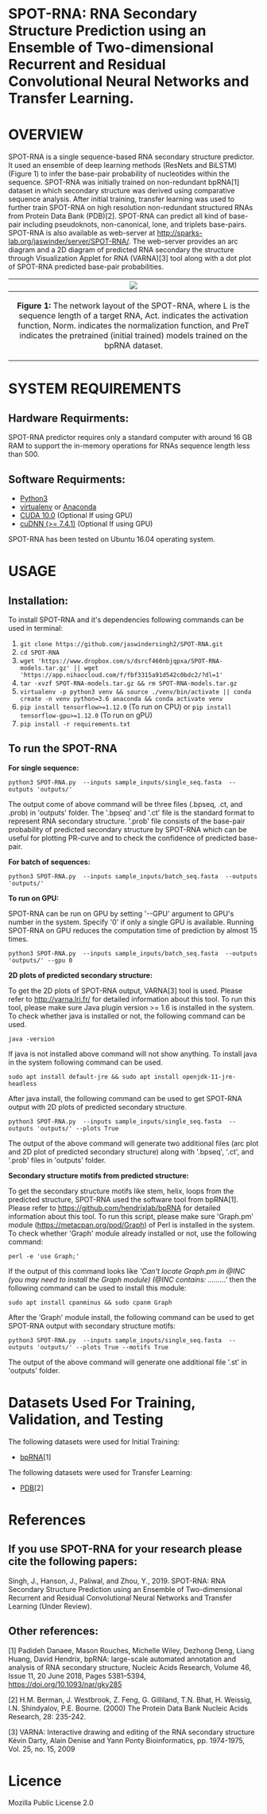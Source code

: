 SPOT-RNA: RNA Secondary Structure Prediction using an Ensemble of Two-dimensional Recurrent and Residual Convolutional Neural Networks and Transfer Learning.
====

OVERVIEW
====
SPOT-RNA is a single sequence-based RNA secondary structure predictor. It used an ensemble of deep learning methods (ResNets and BiLSTM) (Figure 1) to infer the base-pair probability of nucleotides within the sequence. SPOT-RNA was initially trained on non-redundant bpRNA[1] dataset in which secondary structure was derived using comparative sequence analysis. After initial training, transfer learning was used to further train SPOT-RNA on high resolution non-redundant structured RNAs from Protein Data Bank (PDB)[2]. SPOT-RNA can predict all kind of base-pair including pseudoknots, non-canonical, lone, and triplets base-pairs. SPOT-RNA is also available as web-server at http://sparks-lab.org/jaswinder/server/SPOT-RNA/. The web-server provides an arc diagram and a 2D diagram of predicted RNA secondary the structure through Visualization Applet for RNA (VARNA)[3] tool along with a dot plot of SPOT-RNA predicted base-pair
probabilities.

|![](./SPOT-RNA-architecture.png)
|----|
| <p align="center"> <b>Figure 1:</b> The network layout of the SPOT-RNA, where L is the sequence length of a target RNA, Act. indicates the activation function, Norm. indicates the normalization function, and PreT indicates the pretrained (initial trained) models trained on the bpRNA dataset.|

SYSTEM REQUIREMENTS
====
Hardware Requirments:
----
SPOT-RNA predictor requires only a standard computer with around 16 GB RAM to support the in-memory operations for RNAs sequence length less than 500.

Software Requirments:
----
* [Python3](https://docs.python-guide.org/starting/install3/linux/)
* [virtualenv](https://virtualenv.pypa.io/en/latest/installation/) or [Anaconda](https://anaconda.org/anaconda/virtualenv)
* [CUDA 10.0](https://developer.nvidia.com/cuda-10.0-download-archive) (Optional If using GPU)
* [cuDNN (>= 7.4.1)](https://developer.nvidia.com/cudnn) (Optional If using GPU)

SPOT-RNA has been tested on Ubuntu 16.04 operating system.

USAGE
====

Installation:
----

To install SPOT-RNA and it's dependencies following commands can be used in terminal:

1. `git clone https://github.com/jaswindersingh2/SPOT-RNA.git`
2. `cd SPOT-RNA`
3. `wget 'https://www.dropbox.com/s/dsrcf460nbjqpxa/SPOT-RNA-models.tar.gz' || wget 'https://app.nihaocloud.com/f/fbf3315a91d542c0bdc2/?dl=1'`
4. `tar -xvzf SPOT-RNA-models.tar.gz && rm SPOT-RNA-models.tar.gz`
5. `virtualenv -p python3 venv && source ./venv/bin/activate || conda create -n venv python=3.6 anaconda && conda activate venv`      
6. `pip install tensorflow>=1.12.0`  (To run on CPU)
               or
`pip install tensorflow-gpu>=1.12.0`  (To run on gPU)
7. `pip install -r requirements.txt`

To run the SPOT-RNA
-----

**For single sequence:**
```
python3 SPOT-RNA.py  --inputs sample_inputs/single_seq.fasta  --outputs 'outputs/'
```
The output come of above command will be three files (.bpseq, .ct, and .prob) in 'outputs' folder. The '.bpseq' and '.ct' file is the standard format to represent RNA secondary structure. '.prob' file consists of the base-pair probability of predicted secondary structure by SPOT-RNA which can be useful for plotting PR-curve and to check the confidence of predicted base-pair.

**For batch of sequences:**
```
python3 SPOT-RNA.py  --inputs sample_inputs/batch_seq.fasta  --outputs 'outputs/'
```

**To run on GPU:**

SPOT-RNA can be run on GPU by setting '--GPU' argument to GPU's number in the system. Specify '0' if only a single GPU is available. Running SPOT-RNA on GPU reduces the computation time of prediction by almost 15 times.
```
python3 SPOT-RNA.py  --inputs sample_inputs/batch_seq.fasta  --outputs 'outputs/' --gpu 0
```

**2D plots of predicted secondary structure:**

To get the 2D plots of SPOT-RNA output, VARNA[3] tool is used. Please refer to http://varna.lri.fr/ for detailed information about this tool. To run this tool, please make sure Java plugin version >= 1.6 is installed in the system. To check whether java is installed or not, the following command can be used.
```
java -version
```
If java is not installed above command will not show anything. To install java in the system following command can be used.
```
sudo apt install default-jre && sudo apt install openjdk-11-jre-headless
```
After java install, the following command can be used to get SPOT-RNA output with 2D plots of predicted secondary structure.
```
python3 SPOT-RNA.py  --inputs sample_inputs/single_seq.fasta  --outputs 'outputs/' --plots True
```
The output of the above command will generate two additional files (arc plot and 2D plot of predicted secondary structure) along with '.bpseq', '.ct', and '.prob' files in 'outputs' folder.

**Secondary structure motifs from predicted structure:**

To get the secondary structure motifs like stem, helix, loops from the predicted structure, SPOT-RNA used the software tool from bpRNA[1].  Please refer to https://github.com/hendrixlab/bpRNA for detailed information about this tool. To run this script, please make sure 'Graph.pm' module (https://metacpan.org/pod/Graph) of Perl is installed in the system. To check whether 'Graph' module already installed or not, use the following command:
```
perl -e 'use Graph;'
```
If the output of this command looks like *'Can't locate Graph.pm in @INC (you may need to install the Graph module) (@INC contains: .........'* then the following command can be used to install this module:
```
sudo apt install cpanminus && sudo cpanm Graph
```

After the 'Graph' module install, the following command can be used to get SPOT-RNA output with secondary structure motifs:
```
python3 SPOT-RNA.py  --inputs sample_inputs/single_seq.fasta  --outputs 'outputs/' --plots True --motifs True
```
The output of the above command will generate one additional file '.st' in 'outputs' folder.

Datasets Used For Training, Validation, and Testing
====

The following datasets were used for Initial Training:
* [bpRNA](https://www.dropbox.com/s/w3kc4iro8ztbf3m/bpRNA_dataset.zip)[1]


The following datasets were used for Transfer Learning:
* [PDB](https://www.dropbox.com/s/srcs1wx91qyyszp/PDB_dataset.zip)[2]

References
====
If you use SPOT-RNA for your research please cite the following papers:
----
Singh, J., Hanson, J., Paliwal, and Zhou, Y., 2019. SPOT-RNA: RNA Secondary Structure Prediction using an Ensemble of Two-dimensional Recurrent and Residual Convolutional Neural Networks and Transfer Learning (Under Review).

Other references:
----
[1] Padideh Danaee, Mason Rouches, Michelle Wiley, Dezhong Deng, Liang Huang, David Hendrix, bpRNA: large-scale automated annotation and analysis of RNA secondary structure, Nucleic Acids Research, Volume 46, Issue 11, 20 June 2018, Pages 5381–5394, https://doi.org/10.1093/nar/gky285

[2] H.M. Berman, J. Westbrook, Z. Feng, G. Gilliland, T.N. Bhat, H. Weissig, I.N. Shindyalov, P.E. Bourne.
(2000) The Protein Data Bank Nucleic Acids Research, 28: 235-242.

[3]  VARNA: Interactive drawing and editing of the RNA secondary structure Kévin Darty, Alain Denise and Yann Ponty Bioinformatics, pp. 1974-1975, Vol. 25, no. 15, 2009 


Licence
====
Mozilla Public License 2.0
